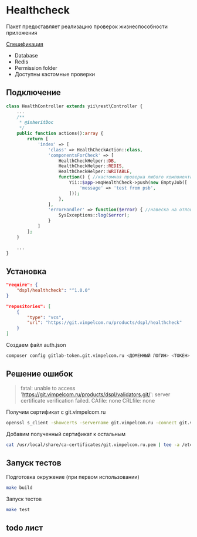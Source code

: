 # Healthсheck

Пакет предоставляет реализацию проверок жизнеспособности приложения

[Спецификация](https://confluence.veon.com/pages/viewpage.action?pageId=173167558)

- Database
- Redis
- Permission folder
- Доступны кастомные проверки

## Подключение

```php
class HealthController extends yii\rest\Controller {
    ...
    /**
     * @inheritDoc
     */
    public function actions():array {
        return [
            'index' => [
                'class' => HealthCheckAction::class,
                'componentsForCheck' => [
                    HealthCheckHelper::DB,
                    HealthCheckHelper::REDIS,
                    HealthCheckHelper::WRITABLE,
                    function() { //кастомная проверка любого компонента системы
                        Yii::$app->mqHealthCheck->push(new EmptyJob([
                            'message' => 'test from psb',
                        ]));
                    },
                ],
                'errorHandler' => function($error) { //навеска на отлов ошибок
                    SysExceptions::log($error);
                }
            ]
        ];
    }

    ...
}
```

## Установка

```json
"require": {
    "dspl/healthcheck": "^1.0.0"
}
```

```json
"repositories": [
    {
        "type": "vcs",
        "url": "https://git.vimpelcom.ru/products/dspl/healthcheck"
    }
]
```

Создаем файл auth.json

```bash
composer config gitlab-token.git.vimpelcom.ru <ДОМЕННЫЙ ЛОГИН> <ТОКЕН>
```

## Решение ошибок

> fatal: unable to access 'https://git.vimpelcom.ru/products/dspl/validators.git/': server certificate verification
> failed. CAfile: none CRLfile: none

Получим сертификат с git.vimpelcom.ru

```bash
openssl s_client -showcerts -servername git.vimpelcom.ru -connect git.vimpelcom.ru:443 </dev/null 2>/dev/null | sed -n -e '/BEGIN\ CERTIFICATE/,/END\ CERTIFICATE/ p'  > /usr/local/share/ca-certificates/git.vimpelcom.ru.pem
```

Добавим полученный сертификат к остальным

```bash
cat /usr/local/share/ca-certificates/git.vimpelcom.ru.pem | tee -a /etc/ssl/certs/ca-certificates.crt
```

## Запуск тестов

Подготовка окружение (при первом использовании)

```bash
make build
```

Запуск тестов

```bash
make test
```

## todo лист

